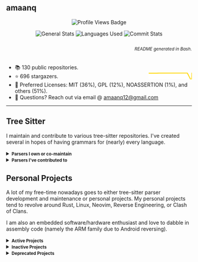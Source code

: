 ## amaanq

<p align="center">
	<img alt="Profile Views Badge" src="https://komarev.com/ghpvc/?username=amaanq&style=flat" />
</p>

<p align="center">
	<img alt="General Stats" height="152"
	src="https://github-readme-stats.vercel.app/api?username=amaanq&show_icons=true&theme=tokyonight&hide=stars&count_private=true&title_color=0x005ACE&icon_color=0x005ACE&hide_title=true"/>
	<img alt="Languages Used" height="152"
	src="https://github-readme-stats.vercel.app/api/top-langs/?username=amaanq&langs_count=10&layout=compact&theme=tokyonight&title_color=0x005ACE&icon_color=0x005ACE&hide_title=true"/>
	<img alt="Commit Stats" width="500"
	src="https://github-readme-streak-stats.herokuapp.com?user=amaanq&theme=tokyonight_duo&hide_border=true&date_format=M%20j%5B%2C%20Y%5D&border=005ACE&stroke=005ACE&ring=005ACE&fire=005ACE"/>
</p>

<h6 align="right">
	<sub>
		README generated in Bash.
	</sub>
</h6>

- 📚️ 130 public repositories.
- ⭐️ 696 stargazers. <img align="right" alt="Stars graph" src="sparklines/stargazers.svg" height="18px" />
- 📃️ Preferred Licenses: MIT (36%), GPL (12%), NOASSERTION (1%), and others (51%).
- 📧 Questions? Reach out via email @ amaanq12@gmail.com
<!-- - 💻️ Programming Languages: JavaScript (26%), Rust (25%), Go (17%), and others (32%). -->

---

## Tree Sitter

I maintain and contribute to various tree-sitter repositories.
I've created several in hopes of having grammars for (nearly) every language.

<details>
<summary><small><b>Parsers I own or co-maintain</b></small></summary>

- [Bass](https://github.com/vito/tree-sitter-bass) — A low-fidelity Lisp dialect for the glue code driving your project
- [Bicep](https://github.com/amaanq/tree-sitter-bicep) — A domain-specific language (DSL) that uses declarative syntax
  to deploy Azure resources
- [Cap'n Proto](https://github.com/amaanq/tree-sitter-capnp) — An insanely fast data interchange format and
  capability-based RPC system
- [ChainPack Object Notation (CPON)](https://github.com/amaanq/tree-sitter-cpon)
  — The best from both XML and JSON
- [Cue](https://github.com/eonpatapon/tree-sitter-cue) — An open source data constraint language, which aims to simplify
  tasks involving defining and using data
- [Cython](https://github.com/amaanq/tree-sitter-cython) — An optimising static compiler for both the Python programming
  language and the extended Cython programming language (based on Pyrex)
- [Elsa](https://github.com/glapa-grossklag/tree-sitter-elsa) — A lambda calculus evaluator
- [FIRRTL](https://github.com/chipsalliance/tree-sitter-firrtl) — An intermediate representation (IR) for digital circuits
  designed as a platform for writing circuit-level transformations
- [FunC](https://github.com/amaanq/tree-sitter-func) — A high-level language used to program smart contracts on TON
- [Gosum](https://github.com/amaanq/tree-sitter-go-sum) — Golang modules checksum database
- [Hare](https://github.com/amaanq/tree-sitter-hare) — A systems programming language designed to be simple, stable,
  and robust
- [Haxe](https://github.com/amaanq/tree-sitter-haxe) — An open source high-level strictly-typed programming language
  with a fast optimizing cross-compiler
- [Jenkinsfile (WIP)](https://github.com/amaanq/tree-sitter-jenkinsfile) — A language to create simple and complex delivery
  pipelines as code via pipeline DSL
- [KDL](https://github.com/amaanq/tree-sitter-kdl) — A document language with xml-like semantics to be used both as a
  serialization format and a configuration language
- [Lua Doc](https://github.com/amaanq/tree-sitter-luadoc) — Documentation for Lua Code
- [Lua Patterns](https://github.com/amaanq/tree-sitter-luap) — Lua Patterns, a simple string matching tool that's lighter
  than Regex
- [Luau](https://github.com/amaanq/tree-sitter-luau) — A fast, small, safe, gradually typed embeddable scripting
  language derived from Lua
- [Move (WIP)](https://github.com/amaanq/tree-sitter-move) — A programming language for writing safe smart contracts
- [Nginx (WIP)](https://github.com/amaanq/tree-sitter-nginx) — A web server that can also be used as
  a reverse proxy, load balancer, mail proxy and HTTP cache
- [Objective-C](https://github.com/amaanq/tree-sitter-objc) — A high-level general-purpose, object-oriented programming
  language that adds Smalltalk-style messaging to the C programming language
- [Odin](https://github.com/amaanq/tree-sitter-odin) — A general-purpose programming language with distinct typing,
  built for high performance, modern systems, and built-in data-oriented data types
- [OpenSCAD](https://github.com/bollian/tree-sitter-openscad) — The Programmer's Solid 3D CAD Modeller
- [PO](https://github.com/erasin/tree-sitter-po) — The GNU gettext translation file
- [Pony](https://github.com/amaanq/tree-sitter-pony) — An open-source, object-oriented, actor-model, capabilities-secure,
  high-performance programming language
- [Puppet](https://github.com/amaanq/tree-sitter-puppet) — A declarative language that describes the state of a computer
  system as "resources", which represent underlying network and operating system constructs
- [Qmldir](https://github.com/Decodetalkers/tree-sitter-qmldir) — QML module definition files
- [Recutils (WIP)](https://github.com/amaanq/tree-sitter-rec) — A text-based database for data stored as a sequence of records
  where each record contains an arbitrary number of named fields
- [Rusty Object Notation (RON)](https://github.com/amaanq/tree-sitter-ron) — A simple readable data serialization format
  that looks similar to Rust syntax
- [Smali](https://git.sr.ht/~yotam/tree-sitter-smali) — An assembler/disassembler for the DEX format used by Dalvik,
  Android's Java VM implementation
- [Smithy](https://github.com/indoorvivants/tree-sitter-smithy) — A language for defining services and SDKs
- [Squirrel](https://github.com/amaanq/tree-sitter-squirrel) — A high level imperative, object-oriented programming language,
  designed to be a light-weight scripting language that fits in the size, memory bandwidth,
  and real-time requirements of applications like video games
- [Starlark](https://github.com/amaanq/tree-sitter-starlark) — A dialect of Python intended for use as a configuration language
- [Tablegen](https://github.com/amaanq/tree-sitter-tablegen) — A language to generate complex output files based on information
  from source files that are significantly easier to code than the output files would be
- [Thrift](https://github.com/duskmoon314/tree-sitter-thrift) — A software framework for scalable cross-language services
  development
- [Ungrammar](https://github.com/Philipp-M/tree-sitter-ungrammar) — A DSL for specifying concrete syntax trees
- [Uxn Tal](https://github.com/amaanq/tree-sitter-uxntal) — The programming language for the Uxn virtual machine
- [Yuck](https://github.com/Philipp-M/tree-sitter-yuck) — A new configuration syntax used by eww

</details>

<details>
<summary><small><b>Parsers I've contributed to</small></b></summary>

- [Arduino](https://github.com/ObserverOfTime/tree-sitter-arduino) — A C++ based framework for microcontrollers
- [Astro](https://github.com/virchau13/tree-sitter-astro) — An all-in-one web framework designed for speed
- [Bash](https://github.com/tree-sitter/tree-sitter-bash) — A Unix shell and command language written by Brian Fox for
  the GNU Project as a free software replacement for the Bourne shell
- [C](https://github.com/tree-sitter/tree-sitter-c) — A general-purpose computer programming language
- [C++](https://github.com/tree-sitter/tree-sitter-cpp) — A high-level, general-purpose programming language designed
  for system and application programming
- [CMake](https://github.com/uyha/tree-sitter-cmake) — An open-source, cross-platform family of tools designed to build,
  test and package software
- [Elixir](https://github.com/elixir-lang/tree-sitter-elixir) — A dynamic, functional language for building scalable and
  maintainable applications
- [Elm](https://github.com/elm-tooling/tree-sitter-elm) — A domain-specific programming language for declaratively creating
  web browser-based graphical user interfaces
- [Foam](https://github.com/FoamScience/tree-sitter-foam) — A C++ toolbox for the development of customized numerical solvers
- [GDScript](https://github.com/PrestonKnopp/tree-sitter-gdscript) — A high-level, object-oriented, imperative, and
  gradually typed programming language built for Godot
- [Go](https://github.com/tree-sitter/tree-sitter-go) — A statically typed, compiled high-level programming language
  designed at Google
- [Hack](https://github.com/slackhq/tree-sitter-hack) — A programming language for the HipHop Virtual Machine (HHVM),
  created by Facebook as a dialect of PHP
- [Haskell](https://github.com/tree-sitter/tree-sitter-haskell) — A general-purpose, statically-typed, purely functional
  programming language with type inference and lazy evaluation
- [HTML](https://github.com/tree-sitter/tree-sitter-html) — The standard markup language for documents designed to be
  displayed in a web browser
- [Java](https://github.com/tree-sitter/tree-sitter-java) — A programming language and computing platform first released
  by Sun Microsystems in 1995
- [LALRPOP](https://github.com/traxys/tree-sitter-lalrpop) — A Rust parser generator framework with usability as its
  primary goal
- [Markdown](https://github.com/MDeiml/tree-sitter-markdown) — A lightweight markup language for creating formatted text
  using a plain-text editor
- [MATLAB](https://github.com/acristoffers/tree-sitter-matlab) — A programming and numeric computing platform used by millions
  of engineers and scientists to analyze data, develop algorithms, and create models
- [PHP](https://github.com/tree-sitter/tree-sitter-php) — A widely-used open source general-purpose scripting language that
  is especially suited for web development and can be embedded into HTML
- [Python](https://github.com/tree-sitter/tree-sitter-python) — A high-level, general-purpose programming language
- [Racket](https://github.com/6cdh/tree-sitter-racket) — The first language to support higher-order software contracts
  and safe gradual typing
- [Rust](https://github.com/tree-sitter/tree-sitter-rust) — A multi-paradigm, general-purpose programming language that
  emphasizes performance, type safety, and concurrency
- [V](https://github.com/v-analyzer/v-analyzer) — A simple, fast, safe, compiled programming language for developing
  maintainable software
- [Vimdoc](https://github.com/neovim/tree-sitter-vimdoc) — Help files for Vim and Neovim

</details>

## Personal Projects

A lot of my free-time nowadays goes to either tree-sitter parser development and maintenance or personal projects.
My personal projects tend to revolve around Rust, Linux, Neovim, Reverse Engineering, or Clash of Clans.

I am also an embedded software/hardware enthusiast and love to dabble in assembly code
(namely the ARM family due to Android reversing).

<details>
<summary><small><b>Active Projects</b></small></summary>

- [amaanq](https://github.com/amaanq/amaanq) — What you're reading right now
- [apk-updater](https://github.com/amaanq/apk-updater) — Automatically update, decompile, and/or decompress Supercell APKs
- [coc.go](https://github.com/amaanq/coc.go) — Clash of Clans API Wrapper in Go
- [coc.rs](https://github.com/amaanq/coc.rs) — Clash of Clans API Wrapper in Rust
- [coc-achievement-stats](https://github.com/amaanq/coc-achievement-stats) — CLI app to parse top players by achievements
- [dotfiles](https://github.com/amaanq/dotfiles) — My dotfiles for my Linux systems
- [gk6xui (WIP)](https://github.com/amaanq/gk6xui) — GUI App to configure GK6X keyboards
- [logiclong.rs](https://github.com/amaanq/logiclong-rs) — Logic Long implementation in Rust
- [nvim-config](https://github.com/amaanq/nvim-config) — My Neovim config
- [rapktool (WIP)](https://github.com/amaanq/rapktool) — Apktool rewritten in Rust
- [screentearctl (WIP)](https://github.com/amaanq/screentearctl) — Linux service for managing screen tear

</details>

<details>
<summary><small><b>Inactive Projects</b></small></summary>

- [bytestream](https://github.com/amaanq/bytestream) — Low level look at Supercell bytestream protocol
- [bytestream_derive](https://github.com/amaanq/bytestream_derive) — Rust derive macros used for codegen for
  Supercell's custom Message format
- [clash-assets](https://github.com/amaanq/clash-assets) — Unpacked game assets
- [cr.go](https://github.com/amaanq/cr.go) — Clash Royale API Wrapper in Go
- [Falcon8Reverse](https://github.com/amaanq/Falcon8Reverse) — Writing software to interact with Falcon 8 Keypad
- [libpain](https://github.com/amaanq/libpain) — Demo of how to compile standalone C++ code to Android and hook with Frida
- [sc-compression.go](https://github.com/amaanq/sc-compression.go) — Supercell asset (de)compression tool (in Go) -
- [sc-compression.py](https://github.com/amaanq/sc-compression.py) — Supercell asset (de)compression tool (in Python)
- [sc-compression.rs](https://github.com/amaanq/sc-compression.rs) — Supercell asset (de)compression tool (in Rust)
- [vscode-hexeditor-varint](https://github.com/amaanq/vscode-hexeditor-varint) — Fork that adds varint support
- [widgets](https://github.com/amaanq/widgets) — Wrappers to enhance the discordgo package

</details>

<details>
<summary><small><b>Deprecated Projects</b></small></summary>

- [bytestream-rs](https://github.com/amaanq/bytestream-rs) — Moved [here](https://github.com/amaanq/bytestream_derive)

</details>
